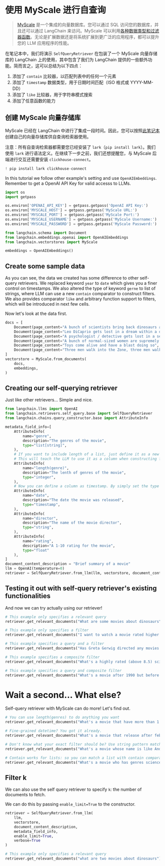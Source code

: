 # 使用 MyScale 进行自查询

> [MyScale](https://docs.myscale.com/en/) 是一个集成的向量数据库。您可以通过 SQL 访问您的数据库，并且还可以通过 LangChain 来访问。MyScale 可以利用[各种数据类型和过滤器函数](https://blog.myscale.com/2023/06/06/why-integrated-database-solution-can-boost-your-llm-apps/#filter-on-anything-without-constraints)。无论是扩展数据还是将系统扩展到更广泛的应用程序，都可以提升您的 LLM 应用程序的性能。

在笔记本中，我们将演示 `SelfQueryRetriever` 在包装了一个 MyScale 向量存储库的 LangChain 上的使用，其中包含了我们为 LangChain 提供的一些额外功能。简而言之，这可以总结为以下四点：
1. 添加了 `contain` 比较器，以匹配列表中的任何一个元素
2. 添加了 `timestamp` 数据类型，用于日期时间匹配（ISO 格式或 YYYY-MM-DD）
3. 添加了 `like` 比较器，用于字符串模式搜索
4. 添加了任意函数的能力

## 创建 MyScale 向量存储库
MyScale 已经在 LangChain 中进行了集成一段时间。因此，您可以按照[此笔记本](../../vectorstores/examples/myscale.ipynb)创建自己的向量存储库供自查询检索器使用。

注意：所有自查询检索器都需要您已经安装了 `lark`（`pip install lark`）。我们使用 `lark` 进行语法定义。在继续下一步之前，我们还想提醒您，与 MyScale 后端进行交互还需要安装 `clickhouse-connect`。


```python
! pip install lark clickhouse-connect
```

In this tutorial we follow other example's setting and use `OpenAIEmbeddings`. Remember to get a OpenAI API Key for valid accesss to LLMs.


```python
import os
import getpass

os.environ['OPENAI_API_KEY'] = getpass.getpass('OpenAI API Key:')
os.environ['MYSCALE_HOST'] = getpass.getpass('MyScale URL:')
os.environ['MYSCALE_PORT'] = getpass.getpass('MyScale Port:')
os.environ['MYSCALE_USERNAME'] = getpass.getpass('MyScale Username:')
os.environ['MYSCALE_PASSWORD'] = getpass.getpass('MyScale Password:')
```


```python
from langchain.schema import Document
from langchain.embeddings.openai import OpenAIEmbeddings
from langchain.vectorstores import MyScale

embeddings = OpenAIEmbeddings()
```

## Create some sample data
As you can see, the data we created has some difference to other self-query retrievers. We replaced keyword `year` to `date` which gives you a finer control on timestamps. We also altered the type of keyword `gerne` to list of strings, where LLM can use a new `contain` comparator to construct filters. We also provides comparator `like` and arbitrary function support to filters, which will be introduced in next few cells.

Now let's look at the data first.


```python
docs = [
    Document(page_content="A bunch of scientists bring back dinosaurs and mayhem breaks loose", metadata={"date": "1993-07-02", "rating": 7.7, "genre": ["science fiction"]}),
    Document(page_content="Leo DiCaprio gets lost in a dream within a dream within a dream within a ...", metadata={"date": "2010-12-30", "director": "Christopher Nolan", "rating": 8.2}),
    Document(page_content="A psychologist / detective gets lost in a series of dreams within dreams within dreams and Inception reused the idea", metadata={"date": "2006-04-23", "director": "Satoshi Kon", "rating": 8.6}),
    Document(page_content="A bunch of normal-sized women are supremely wholesome and some men pine after them", metadata={"date": "2019-08-22", "director": "Greta Gerwig", "rating": 8.3}),
    Document(page_content="Toys come alive and have a blast doing so", metadata={"date": "1995-02-11", "genre": ["animated"]}),
    Document(page_content="Three men walk into the Zone, three men walk out of the Zone", metadata={"date": "1979-09-10", "rating": 9.9, "director": "Andrei Tarkovsky", "genre": ["science fiction", "adventure"], "rating": 9.9})
]
vectorstore = MyScale.from_documents(
    docs, 
    embeddings, 
)
```

## Creating our self-querying retriever
Just like other retrievers... Simple and nice.


```python
from langchain.llms import OpenAI
from langchain.retrievers.self_query.base import SelfQueryRetriever
from langchain.chains.query_constructor.base import AttributeInfo

metadata_field_info=[
    AttributeInfo(
        name="genre",
        description="The genres of the movie", 
        type="list[string]", 
    ),
    # If you want to include length of a list, just define it as a new column
    # This will teach the LLM to use it as a column when constructing filter.
    AttributeInfo(
        name="length(genre)",
        description="The lenth of genres of the movie", 
        type="integer", 
    ),
    # Now you can define a column as timestamp. By simply set the type to timestamp.
    AttributeInfo(
        name="date",
        description="The date the movie was released", 
        type="timestamp", 
    ),
    AttributeInfo(
        name="director",
        description="The name of the movie director", 
        type="string", 
    ),
    AttributeInfo(
        name="rating",
        description="A 1-10 rating for the movie",
        type="float"
    ),
]
document_content_description = "Brief summary of a movie"
llm = OpenAI(temperature=0)
retriever = SelfQueryRetriever.from_llm(llm, vectorstore, document_content_description, metadata_field_info, verbose=True)
```

## Testing it out with self-query retriever's existing functionalities
And now we can try actually using our retriever!


```python
# This example only specifies a relevant query
retriever.get_relevant_documents("What are some movies about dinosaurs")
```


```python
# This example only specifies a filter
retriever.get_relevant_documents("I want to watch a movie rated higher than 8.5")
```


```python
# This example specifies a query and a filter
retriever.get_relevant_documents("Has Greta Gerwig directed any movies about women")
```


```python
# This example specifies a composite filter
retriever.get_relevant_documents("What's a highly rated (above 8.5) science fiction film?")
```


```python
# This example specifies a query and composite filter
retriever.get_relevant_documents("What's a movie after 1990 but before 2005 that's all about toys, and preferably is animated")
```

# Wait a second... What else?

Self-query retriever with MyScale can do more! Let's find out.


```python
# You can use length(genres) to do anything you want
retriever.get_relevant_documents("What's a movie that have more than 1 genres?")
```


```python
# Fine-grained datetime? You got it already.
retriever.get_relevant_documents("What's a movie that release after feb 1995?")
```


```python
# Don't know what your exact filter should be? Use string pattern match!
retriever.get_relevant_documents("What's a movie whose name is like Andrei?")
```


```python
# Contain works for lists: so you can match a list with contain comparator!
retriever.get_relevant_documents("What's a movie who has genres science fiction and adventure?")
```

## Filter k

We can also use the self query retriever to specify `k`: the number of documents to fetch.

We can do this by passing `enable_limit=True` to the constructor.


```python
retriever = SelfQueryRetriever.from_llm(
    llm, 
    vectorstore, 
    document_content_description, 
    metadata_field_info, 
    enable_limit=True,
    verbose=True
)
```


```python
# This example only specifies a relevant query
retriever.get_relevant_documents("what are two movies about dinosaurs")
```
